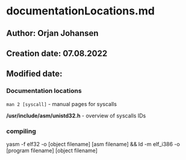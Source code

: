 # documentationLocations.md

## Author: Orjan Johansen
## Creation date: 07.08.2022
## Modified date: 

### Documentation locations
`man 2 [syscall]` - manual pages for syscalls

**/usr/include/asm/unistd32.h** - overview of syscalls IDs

### compiling
yasm -f elf32 -o [object filename] [asm filename] && ld -m elf_i386 -o [program filename] [object filename]
